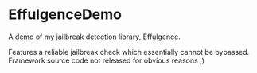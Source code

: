 # EffulgenceDemo
A demo of my jailbreak detection library, Effulgence.

Features a reliable jailbreak check which essentially cannot be bypassed.
Framework source code not released for obvious reasons ;)
